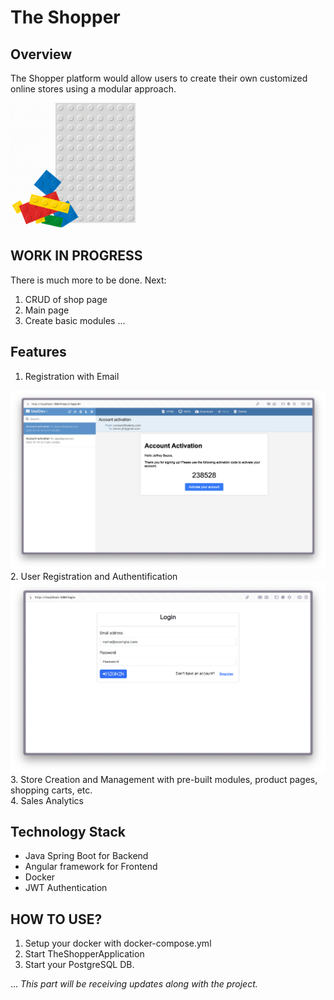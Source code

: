 # The Shopper

## Overview

The Shopper platform would allow users to create their own customized online stores using a modular approach.

<img src="gitrepo/2-Modular-Web-Design-Gif.gif" width="200">

## WORK IN PROGRESS
There is much more to be done. 
Next:
1. CRUD of shop page
2. Main page
3. Create basic modules
...

## Features

1. Registration with Email
<img src="gitrepo/email-confirm.png" width="600">
</br>
2. User Registration and Authentification
<img src="gitrepo/login-page.png" width="600">
</br>
3. Store Creation and Management with pre-built modules, product pages, shopping carts, etc.
</br>
4. Sales Analytics
</br>


## Technology Stack

- Java Spring Boot for Backend
- Angular framework for Frontend
- Docker
- JWT Authentication

## HOW TO USE?

1. Setup your docker with docker-compose.yml
2. Start TheShopperApplication
3. Start your PostgreSQL DB.

...
_This part will be receiving updates along with the project._
